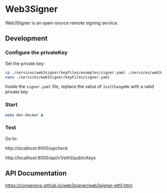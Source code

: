 # Web3Signer

Web3Signer is an open-source remote signing service.

## Development

### Configure the privateKey

Set the private key:

```bash
cp ./services/web3signer/keyFiles/examples/signer.yaml ./services/web3signer/keyFiles/signer.yaml
nano ./services/web3signer/keyFiles/signer.yaml
```

Inside the `signer.yaml` file, replace the value of `JustChangeMe` with a valid private key.

### Start

```bash
make dev-docker &
```

### Test

Go to:

http://localhost:9000/upcheck

http://localhost:9000/api/v1/eth1/publicKeys

## API Documentation

https://consensys.github.io/web3signer/web3signer-eth1.html
